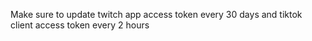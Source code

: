Make sure to update twitch app access token every 30 days and tiktok client access token every 2 hours